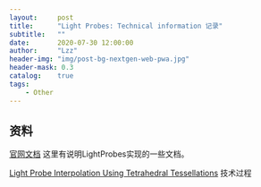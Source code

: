 ```yaml
---
layout:     post
title:      "Light Probes: Technical information 记录"
subtitle:   ""
date:       2020-07-30 12:00:00
author:     "Lzz"
header-img: "img/post-bg-nextgen-web-pwa.jpg"
header-mask: 0.3
catalog:    true
tags:
    - Other
---
```





## 资料
[官网文档](https://docs.unity3d.com/Manual/LightProbes-TechnicalInformation.html) 这里有说明LightProbes实现的一些文档。

[Light Probe Interpolation Using Tetrahedral Tessellations](https://gdcvault.com/play/1015312/Light-Probe-Interpolation-Using-Tetrahedral) 技术过程








  

